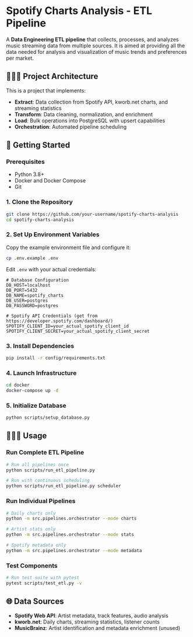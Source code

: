 # Spotify Charts Analysis - ETL Pipeline

A **Data Engineering ETL pipeline** that collects, processes, and analyzes music streaming data from multiple sources. It is aimed at providing all the data needed for analysis and visualization of music trends and preferences per market.

## 👷🏾‍♂️ Project Architecture

This is a project that implements:
- **Extract**: Data collection from Spotify API, kworb.net charts, and streaming statistics
- **Transform**: Data cleaning, normalization, and enrichment
- **Load**: Bulk operations into PostgreSQL with upsert capabilities
- **Orchestration**: Automated pipeline scheduling


## 🚀 Getting Started

### Prerequisites

- Python 3.8+
- Docker and Docker Compose
- Git

### 1. Clone the Repository

```bash
git clone https://github.com/your-username/spotify-charts-analysis
cd spotify-charts-analysis
```

### 2. Set Up Environment Variables

Copy the example environment file and configure it:

```bash
cp .env.example .env
```

Edit `.env` with your actual credentials:
```env
# Database Configuration
DB_HOST=localhost
DB_PORT=5432
DB_NAME=spotify_charts
DB_USER=postgres
DB_PASSWORD=postgres

# Spotify API Credentials (get from https://developer.spotify.com/dashboard/)
SPOTIFY_CLIENT_ID=your_actual_spotify_client_id
SPOTIFY_CLIENT_SECRET=your_actual_spotify_client_secret
```

### 3. Install Dependencies

```bash
pip install -r config/requirements.txt
```

### 4. Launch Infrastructure

```bash
cd docker
docker-compose up -d
```

### 5. Initialize Database

```bash
python scripts/setup_database.py
```

## 👨🏾‍💻 Usage

### Run Complete ETL Pipeline

```bash
# Run all pipelines once
python scripts/run_etl_pipeline.py

# Run with continuous scheduling
python scripts/run_etl_pipeline.py scheduler
```

### Run Individual Pipelines

```bash
# Daily charts only
python -m src.pipelines.orchestrator --mode charts

# Artist stats only  
python -m src.pipelines.orchestrator --mode stats

# Spotify metadata only
python -m src.pipelines.orchestrator --mode metadata
```

### Test Components

```bash
# Run test suite with pytest
pytest scripts/test_etl.py -v
```


## 🌐 Data Sources

- **Spotify Web API**: Artist metadata, track features, audio analysis
- **kworb.net**: Daily charts, streaming statistics, listener counts
- **MusicBrainz**: Artist identification and metadata enrichment (unused)

